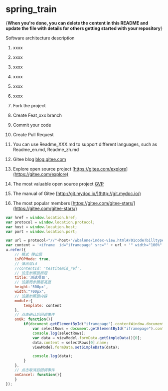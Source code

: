 # spring_train

{**When you're done, you can delete the content in this README and update the file with details for others getting started with your repository**}

Software architecture description


1. xxxx
2. xxxx
3. xxxx


1. xxxx
2. xxxx
3. xxxx


1. Fork the project
2. Create Feat_xxx branch
3. Commit your code
4. Create Pull Request



1. You can use Readme\_XXX.md to support different languages, such as Readme\_en.md, Readme\_zh.md
2. Gitee blog [blog.gitee.com](https://blog.gitee.com)
3. Explore open source project [https://gitee.com/explore](https://gitee.com/explore)
4. The most valuable open source project [GVP](https://gitee.com/gvp)
5. The manual of Gitee [http://git.mydoc.io/](http://git.mydoc.io/)
6. The most popular members  [https://gitee.com/gitee-stars/](https://gitee.com/gitee-stars/)



```javascript
var href = window.location.href;
var protocol = window.location.protocol;
var host = window.location.host;
var port = window.location.port;

var url = protocol+"//"+host+"/wbalone/index-view.html#/01code?billtype=1";
var content = '<iframe  id="iframepage" src="' + url + '" width="100%" height="500px;" frameborder="0" scrolling="no"></iframe>';
u.refer({
    // 模式 弹出层
    isPOPMode: true,
    // 弹出层id
    //contentId: 'testitemid_ref',
    // 设定参照层标题
    title:'测试项目',
    // 设置而参照层高度
    height:'500px',
    width:"700px",
    // 设置参照层内容
    module:{
        template: content
    },
    // 点击确认后回调事件
    onOk: function(){
        if(document.getElementById("iframepage").contentWindow.document.getElementById("grid")["u-meta"].type == "grid"){
            var selectRows = document.getElementById("iframepage").contentWindow.document.getElementById("grid")["u-meta"].grid.selectRows;
            console.log(selectRows);
            var data = viewModel.formData.getSimpleData()[0];
            data.content = selectRows[0].name;
            viewModel.formData.setSimpleData(data);

            console.log(data);
        }
    },
    // 点击取消后回调事件
    onCancel: function(){
    }
});
```

